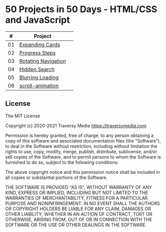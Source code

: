 # 50 Projects in 50 Days - HTML/CSS and JavaScript

|  #  | Project                                                                                                                     |                                                             |
| :-: | --------------------------------------------------------------------------------------------------------------------------- | --------------------------------------------------------------------------------- |
| 01  | [Expanding Cards](https://github.com/R-Berrocal/50-projects-in-50-days/tree/main/expanding-cards)             | 
| 02  | [Progress Steps](https://github.com/R-Berrocal/50-projects-in-50-days/tree/main/progress-steps)              |
| 03  | [Rotating Navigation](https://github.com/R-Berrocal/50-projects-in-50-days/tree/main/rotating-nav-animation)              |
| 04  | [Hidden Search](https://github.com/R-Berrocal/50-projects-in-50-days/tree/main/hidden-search)              |
| 05  | [Blurring Loading](https://github.com/R-Berrocal/50-projects-in-50-days/tree/main/blurry-loading)              |
| 06  | [scroll-animation](https://github.com/R-Berrocal/50-projects-in-50-days/tree/main/scroll-animation)              |


## License

The MIT License

Copyright (c) 2020-2021 Traversy Media https://traversymedia.com

Permission is hereby granted, free of charge, to any person obtaining a copy
of this software and associated documentation files (the "Software"), to deal
in the Software without restriction, including without limitation the rights
to use, copy, modify, merge, publish, distribute, sublicense, and/or sell
copies of the Software, and to permit persons to whom the Software is
furnished to do so, subject to the following conditions:

The above copyright notice and this permission notice shall be included in
all copies or substantial portions of the Software.

THE SOFTWARE IS PROVIDED "AS IS", WITHOUT WARRANTY OF ANY KIND, EXPRESS OR
IMPLIED, INCLUDING BUT NOT LIMITED TO THE WARRANTIES OF MERCHANTABILITY,
FITNESS FOR A PARTICULAR PURPOSE AND NONINFRINGEMENT. IN NO EVENT SHALL THE
AUTHORS OR COPYRIGHT HOLDERS BE LIABLE FOR ANY CLAIM, DAMAGES OR OTHER
LIABILITY, WHETHER IN AN ACTION OF CONTRACT, TORT OR OTHERWISE, ARISING FROM,
OUT OF OR IN CONNECTION WITH THE SOFTWARE OR THE USE OR OTHER DEALINGS IN
THE SOFTWARE.